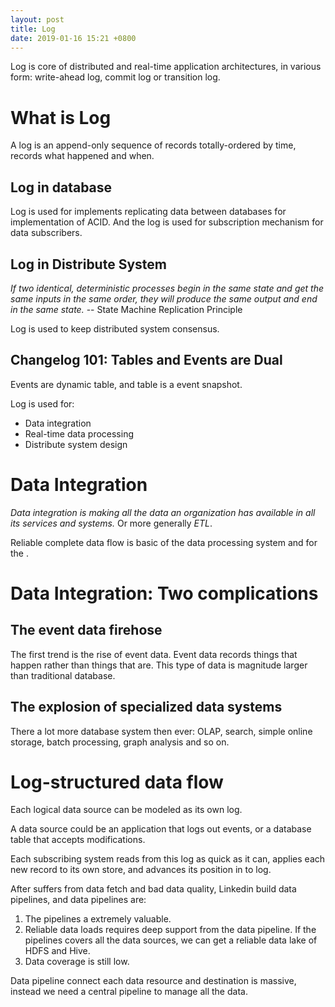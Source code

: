 ```yaml
---
layout: post
title: Log
date: 2019-01-16 15:21 +0800
---
```


Log is core of distributed and real-time application architectures, in various form: write-ahead log, commit log or transition log.

# What is Log

A log is an append-only sequence of records totally-ordered by time, records what happened and when.

## Log in database

Log is used for implements replicating data between databases for implementation of ACID. And the log is used for subscription mechanism for data subscribers.

## Log in Distribute System

*If two identical, deterministic processes begin in the same state and get the same inputs in the same order, they will produce the same output and end in the same state.*
-- State Machine Replication Principle

Log is used to keep distributed system consensus.

## Changelog 101: Tables and Events are Dual

Events are dynamic table, and table is a event snapshot.

Log is used for:

* Data integration
* Real-time data processing
* Distribute system design

# Data Integration

*Data integration is making all the data an organization has available in all its services and systems.* Or more generally *ETL*.

Reliable complete data flow is basic of the data processing system and for the .

# Data Integration: Two complications

## The event data firehose

The first trend is the rise of event data. Event data records things that happen rather than things that are. This type of data is magnitude larger than traditional database.

## The explosion of specialized data systems

There a lot more database system then ever: OLAP, search, simple online storage, batch processing, graph analysis and so on.

# Log-structured data flow

Each logical data source can be modeled as its own log.

A data source could be an application that logs out events, or a database table that accepts modifications.

Each subscribing system reads from this log as quick as it can, applies each new record to its own store, and advances its position in to log.

After suffers from data fetch and bad data quality, Linkedin build data pipelines, and data pipelines are:

1. The pipelines a extremely valuable.
2. Reliable data loads requires deep support from the data pipeline. If the pipelines covers all the data sources, we can get a reliable data lake of HDFS and Hive.
3. Data coverage is still low.

Data pipeline connect each data resource and destination is massive, instead we need a central pipeline to manage all the data.

